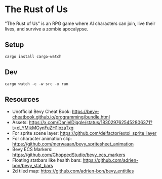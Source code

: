 # The Rust of Us

"The Rust of Us" is an RPG game where AI characters can join, live their lives, and survive a zombie apocalypse.

## Setup

```
cargo install cargo-watch
```

## Dev

```
cargo watch -c -w src -x run
```

## Resources

- Unofficial Bevy Cheat Book: https://bevy-cheatbook.github.io/programming/bundle.html
- Assets: https://x.com/DanielDiggle/status/1830297625452806371?t=cLYMikMGynFuZH1lozaTxg
- For sprite scene layer: https://github.com/deifactor/extol_sprite_layer
- For character animation clip: https://github.com/merwaaan/bevy_spritesheet_animation
- Bevy ECS Markers: https://github.com/ChoppedStudio/bevy_ecs_markers
- Floating statbars like health bars: https://github.com/adrien-bon/bevy_stat_bars
- 2d tiled map: https://github.com/adrien-bon/bevy_entitiles
